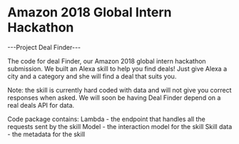 # Amazon 2018 Global Intern Hackathon

---Project Deal Finder---

The code for deal Finder, our Amazon 2018 global intern hackathon submission.
We built an Alexa skill to help you find deals! Just give Alexa a city and a category and she will find a deal that suits you. 

Note: the skill is currently hard coded with data and will not give you correct responses when asked. We will soon be having Deal Finder depend on a real deals API for data.

Code package contains:
Lambda - the endpoint that handles all the requests sent by the skill
Model - the interaction model for the skill
Skill data - the metadata for the skill
